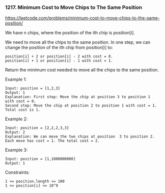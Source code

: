 ### 1217. Minimum Cost to Move Chips to The Same Position

https://leetcode.com/problems/minimum-cost-to-move-chips-to-the-same-position/

We have n chips, where the position of the ith chip is position[i].

We need to move all the chips to the same position. In one step, we can change the position of the ith chip from position[i] to:

    position[i] + 2 or position[i] - 2 with cost = 0.
    position[i] + 1 or position[i] - 1 with cost = 1.
Return the minimum cost needed to move all the chips to the same position.



Example 1:


    Input: position = [1,2,3]
    Output: 1
    Explanation: First step: Move the chip at position 3 to position 1 with cost = 0.
    Second step: Move the chip at position 2 to position 1 with cost = 1.
    Total cost is 1.
Example 2:


    Input: position = [2,2,2,3,3]
    Output: 2
    Explanation: We can move the two chips at position  3 to position 2. Each move has cost = 1. The total cost = 2.
Example 3:

    Input: position = [1,1000000000]
    Output: 1


Constraints:

    1 <= position.length <= 100
    1 <= position[i] <= 10^9